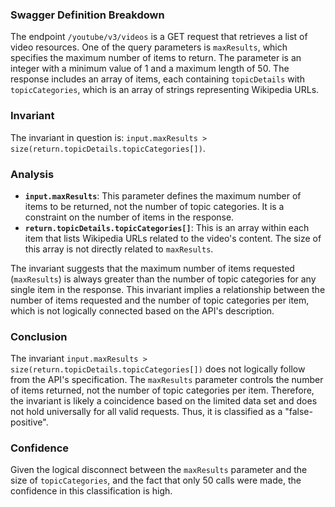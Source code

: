 ### Swagger Definition Breakdown
The endpoint `/youtube/v3/videos` is a GET request that retrieves a list of video resources. One of the query parameters is `maxResults`, which specifies the maximum number of items to return. The parameter is an integer with a minimum value of 1 and a maximum length of 50. The response includes an array of items, each containing `topicDetails` with `topicCategories`, which is an array of strings representing Wikipedia URLs.

### Invariant
The invariant in question is: `input.maxResults > size(return.topicDetails.topicCategories[])`.

### Analysis
- **`input.maxResults`**: This parameter defines the maximum number of items to be returned, not the number of topic categories. It is a constraint on the number of items in the response.
- **`return.topicDetails.topicCategories[]`**: This is an array within each item that lists Wikipedia URLs related to the video's content. The size of this array is not directly related to `maxResults`.

The invariant suggests that the maximum number of items requested (`maxResults`) is always greater than the number of topic categories for any single item in the response. This invariant implies a relationship between the number of items requested and the number of topic categories per item, which is not logically connected based on the API's description.

### Conclusion
The invariant `input.maxResults > size(return.topicDetails.topicCategories[])` does not logically follow from the API's specification. The `maxResults` parameter controls the number of items returned, not the number of topic categories per item. Therefore, the invariant is likely a coincidence based on the limited data set and does not hold universally for all valid requests. Thus, it is classified as a "false-positive".

### Confidence
Given the logical disconnect between the `maxResults` parameter and the size of `topicCategories`, and the fact that only 50 calls were made, the confidence in this classification is high.
